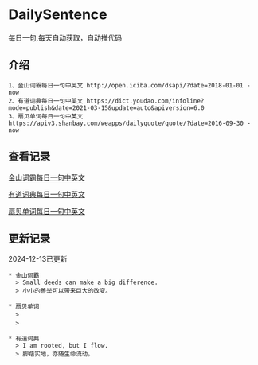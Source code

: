 # DailySentence

每日一句,每天自动获取，自动推代码

## 介绍

```
1、金山词霸每日一句中英文 http://open.iciba.com/dsapi/?date=2018-01-01 - now
2、有道词典每日一句中英文 https://dict.youdao.com/infoline?mode=publish&date=2021-03-15&update=auto&apiversion=6.0
3、扇贝单词每日一句中英文 https://apiv3.shanbay.com/weapps/dailyquote/quote/?date=2016-09-30 - now
```

## 查看记录

[金山词霸每日一句中英文](./data/iciba/)

[有道词典每日一句中英文](./data/youdao/)

[扇贝单词每日一句中英文](./data/shanbay/)

## 更新记录
2024-12-13已更新 
```
* 金山词霸
  > Small deeds can make a big difference.
  > 小小的善举可以带来巨大的改变。

* 扇贝单词
  > ㅤ
  > ㅤ

* 有道词典
  > I am rooted, but I flow.
  > 脚踏实地，亦随生命流动。

```

